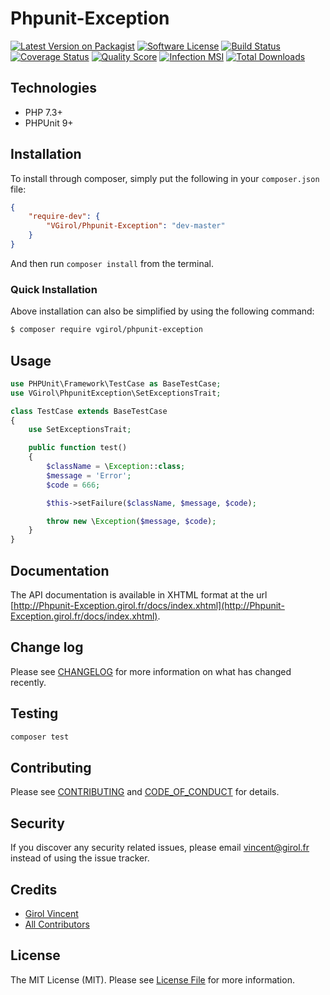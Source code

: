# Phpunit-Exception

[![Latest Version on Packagist][ico-version]][link-packagist]
[![Software License][ico-license]](LICENSE.md)
[![Build Status][ico-travis]][link-travis]
[![Coverage Status][ico-scrutinizer]][link-scrutinizer]
[![Quality Score][ico-code-quality]][link-code-quality]
[![Infection MSI][ico-mutation]][link-mutation]
[![Total Downloads][ico-downloads]][link-downloads]

## Technologies

- PHP 7.3+
- PHPUnit 9+

## Installation

To install through composer, simply put the following in your `composer.json` file:

```json
{
    "require-dev": {
        "VGirol/Phpunit-Exception": "dev-master"
    }
}
```

And then run `composer install` from the terminal.

### Quick Installation

Above installation can also be simplified by using the following command:

``` bash
$ composer require vgirol/phpunit-exception
```

## Usage

``` php
use PHPUnit\Framework\TestCase as BaseTestCase;
use VGirol\PhpunitException\SetExceptionsTrait;

class TestCase extends BaseTestCase
{
    use SetExceptionsTrait;

    public function test()
    {
        $className = \Exception::class;
        $message = 'Error';
        $code = 666;

        $this->setFailure($className, $message, $code);

        throw new \Exception($message, $code);
    }
}
```

## Documentation

The API documentation is available in XHTML format at the url [http://Phpunit-Exception.girol.fr/docs/index.xhtml](http://Phpunit-Exception.girol.fr/docs/index.xhtml).

## Change log

Please see [CHANGELOG](CHANGELOG.md) for more information on what has changed recently.

## Testing

``` bash
composer test
```

## Contributing

Please see [CONTRIBUTING](CONTRIBUTING.md) and [CODE_OF_CONDUCT](CODE_OF_CONDUCT.md) for details.

## Security

If you discover any security related issues, please email [vincent@girol.fr](mailto:vincent@girol.fr) instead of using the issue tracker.

## Credits

- [Girol Vincent][link-author]
- [All Contributors][link-contributors]

## License

The MIT License (MIT). Please see [License File](LICENSE.md) for more information.

[ico-version]: https://img.shields.io/packagist/v/VGirol/Phpunit-Exception.svg?style=flat-square
[ico-license]: https://img.shields.io/badge/license-MIT-brightgreen.svg?style=flat-square
[ico-travis]: https://img.shields.io/travis/VGirol/Phpunit-Exception/master.svg?style=flat-square
[ico-scrutinizer]: https://img.shields.io/scrutinizer/coverage/g/VGirol/Phpunit-Exception.svg?style=flat-square
[ico-code-quality]: https://img.shields.io/scrutinizer/g/VGirol/Phpunit-Exception.svg?style=flat-square
[ico-mutation]: https://img.shields.io/endpoint?style=flat-square&url=https%3A%2F%2Fbadge-api.stryker-mutator.io%2Fgithub.com%2FVGirol%2FPhpunit-Exception%2Fmaster
[ico-downloads]: https://img.shields.io/packagist/dt/VGirol/Phpunit-Exception.svg?style=flat-square

[link-packagist]: https://packagist.org/packages/VGirol/Phpunit-Exception
[link-travis]: https://travis-ci.org/VGirol/Phpunit-Exception
[link-scrutinizer]: https://scrutinizer-ci.com/g/VGirol/Phpunit-Exception/code-structure
[link-code-quality]: https://scrutinizer-ci.com/g/VGirol/Phpunit-Exception
[link-downloads]: https://packagist.org/packages/VGirol/Phpunit-Exception
[link-author]: https://github.com/VGirol
[link-mutation]: https://dashboard.stryker-mutator.io/reports/github.com/VGirol/Phpunit-Exception/master
[link-contributors]: ../../contributors
